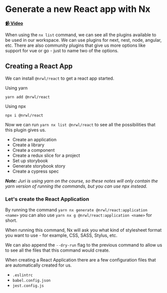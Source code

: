 # Generate a new React app with Nx

**[📹 Video](https://egghead.io/lessons/egghead-generate-a-new-react-app-with-nx)**

When using the `nx list` command, we can see all the plugins available to be used in our workspace. We can use plugins for next, nest, node, angular, etc. There are also community plugins that give us more options like support for vue or go - just to name two of the options.

## Creating a React App

We can install `@nrwl/react` to get a react app started.

Using yarn

```shell
yarn add @nrwl/react
```

Using npx

```shell
npx i @nrwl/react
```

Now we can run `yarn nx list @nrwl/react` to see all the possibilities that this plugin gives us.

- Create an application
- Create a library
- Create a component
- Create a redux slice for a project
- Set up storybook
- Generate storybook story
- Create a cypress spec

_**Note:** Juri is using yarn on the course, so these notes will only contain the yarn version of running the commands, but you can use npx instead._

### Let's create the React Application

By running the command `yarn nx generate @nrwl/react:application <name>` you can also use `yarn nx g @nrwl/react:application <name>` for short.

When running this command, Nx will ask you what kind of stylesheet format you want to use - for example, CSS, SASS, Stylus, etc.

We can also append the `--dry-run` flag to the previous command to allow us to see all the files that this command would create.

When creating a React Application there are a few configuration files that are automatically created for us.

- `.eslintrc`
- `babel.config.json`
- `jest.config.js`
